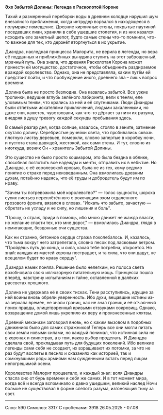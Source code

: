 **Эхо Забытой Долины: Легенда о Расколотой Короне**

Тихий и размеренный переборки воды в древнем колодце нарушил шум внезапного приближения, когда интрудер ворвался в находящееся в полумраке помещение. Древние кирпичные стены, покрытые паутиной поседевших лиан, хранили в себе ушедшие столетия, и из них казался исходить еле заметный шепот, будто самые стены что-то помнили, что-то важное для тех, кто дерзнёт вторгнуться в их укрытие.

Диандра, наследная принцесса Малорита, не верила в легенды, но вера её подданных и приближённых вынудила ступить на этот заброшенный, мрачный путь. Она знала, что древняя Расколотая Корона может принести ей могущество, достаточное, чтобы объединить раздираемое враждой королевство. Однако, она не представляла, каким путём ей предстоит пойти, и что пробуждение иного, древнего зла – лишь вопрос времени.

Долина была не просто безлюдна. Она казалась забытой. Все узкие тропинки, ведущие вглубь зелёного лабиринта, вели к теням, еле уловимым теням, что крались за ней и её спутниками. Люди Диандры были отпетыми искателями приключений, людьми закаленными, но даже они, кажется, чувствовали, как что-то дёргает за нити их разума, внедряя в душу тревогу каждой секунды пребывания здесь.

В самый разгар дня, когда солнце, казалось, стояло в зените, затмение окутало долину. Серебристые ручейки света, что пробивались сквозь плотную листву деревьев, померкли, словно запертые в коробку ночи, и пустота стала давящей, жестокой, как сами стены. И тут, словно из ниоткуда, возник Он – хранитель Забытой Долины.

Это существо не было просто кошмаром, это была бездна в облике, способная поглотить все надежды и мечты, отправить их в небытие. Но Диандра, с её королевской кровью, была не из тех, кому ведомо понятие о страхе перед неизведанным. Она взмолилась древним духам, потаённо надеясь, что её труды и добродетель будут им по нраву.

"Зачем ты потревожила моё королевство?" — голос сущности, шороха сухих листьев переплётённого с рокочущим эхом отдаленного грозового фронта, вязался в словах. "Искать что забыто, зачастую — обретать не усладу и не силу, но лишения и боль".

"Прошу, о страж, приди в помощь, ибо мною движет не жажда власти, но желание спасти тех, кто мне дорог," — взмолилась Диандра, глядя в немигающие, бездонные очи существа.

Как ни странно, бетонное сердце стража поколебалось. И, казалось, что тьма вокруг него затрепетала, словно песок под ласковым ветром. "Пройдёшь путь до конца, и сила, какая тебе потребна, откроется. Но знай: каждая из мастей короны пострадает, и та сила, что они дадут, не всецелом будет по нраву сердцу".

Диандра намек поняла. Решение было нелегким, но полоса света возобновила свою иллюзорную питательную мощь. Принцесса пошла вперёд, навстречу испытаниям и тайне, оставленной в далёких рассветах прошлого.

Долина не удержала её в своих тисках. Тени расступились, идущие за ней воины вновь обрели уверенность. Ибо духи, вещавшие истины из-за зеркала времён, не знали границ, как не знал границ и её отчаянный поиск правды, олицетворенный кривыми отзвуками сокровищ. Однако, возвращение домой лишь укрепило их веру и произнесенные клятвы.

Древний механизм заговорил вновь, но с каким вызовом в подобных движениях было для самих стражников! Теперь все они могли питать свои земли новыми силами, но каждый понимал, что истинная сила не в коронах и скипетрах, а в том, каков выбор проделать. И Диандра сделала свой, прокладывая путь для будущих поколений. Ибо великие легенды сами себя не создают, их взращивают их потомки, за что не раз будут воспеты в песнях и сказаниях как историей, так и сомкнувшими ряды армиями нам сужденными встать перед лицом непогрешимой осени.

Королевство Малорит процветало, и каждый знал: воля Диандры спасла оно от бурь времени и себя же самих. И в тот момент мира, когда всё и всегда вспоминало о давно ушедшем, великий наслед Ночи больше не существовал в форме слепого разума, изгоняющий тьму за свет.

***
Слов: 590
Симолов: 3317
С пробелами: 3918
26.05.2025 - 07:08
